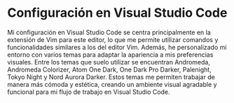 
# Configuración en Visual Studio Code

Mi configuración en Visual Studio Code se centra principalmente en la extensión de Vim para este editor, lo que me permite utilizar comandos y funcionalidades similares a los del editor Vim. Además, he personalizado mi entorno con varios temas para adaptar la apariencia a mis preferencias visuales. Entre los temas que suelo utilizar se encuentran Andromeda, Andromeda Colorizer, Atom One Dark, One Dark Pro Darker, Palenight, Tokyo Night y Nord Aurora Darker. Estos temas me permiten trabajar de manera más cómoda y estética, creando un ambiente visual agradable y funcional para mi flujo de trabajo en Visual Studio Code.